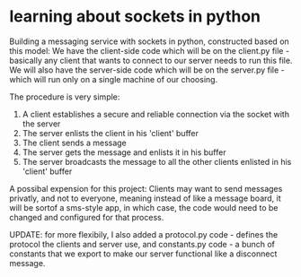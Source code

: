 # learning about sockets in python

Building a messaging service with sockets in python, constructed based on this model:
We have the client-side code which will be on the client.py file - basically any client that wants to connect to our server needs to run this file.
We will also have the server-side code which will be on the server.py file - which will run only on a single machine of our choosing.

The procedure is very simple:
1. A client establishes a secure and reliable connection via the socket with the server
2. The server enlists the client in his 'client' buffer
3. The client sends a message
4. The server gets the message and enlists it in his buffer
5. The server broadcasts the message to all the other clients enlisted in his 'client' buffer

A possibal expension for this project:
Clients may want to send messages privatly, and not to everyone, meaning instead of like a message board, it will be sortof a sms-style app, in which case, the code would need to be changed and configured for that process.

UPDATE: for more flexibily, I also added a protocol.py code - defines the protocol the clients and server use, and constants.py code - a bunch of constants that we export to make our server functional like a disconnect message.

